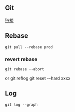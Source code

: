 ## Git
[链接](http://docs.snowballfinance.com/pages/viewpage.action?pageId=32573528)

## Rebase
    git pull --rebase prod

### revert rebase
    git rebase --abort
or
    git reflog
    git reset --hard xxxx

## Log
    git log --graph